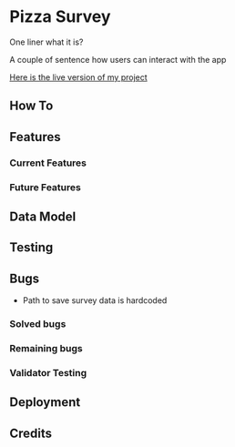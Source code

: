 # Pizza Survey

One liner what it is?

A couple of sentence how users can interact with the app

[Here is the live version of my project]()

## How To

## Features

### Current Features

### Future Features

## Data Model

## Testing

## Bugs

- Path to save survey data is hardcoded

### Solved bugs

### Remaining bugs

### Validator Testing

## Deployment

## Credits
